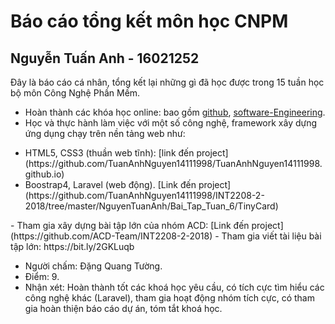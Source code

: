 # Báo cáo tổng kết môn học CNPM
## Nguyễn Tuấn Anh - 16021252

Đây là báo cáo cá nhân, tổng kết lại những gì đã học được trong 15 tuần học bộ môn Công Nghệ Phần Mềm.
- Hoàn thành các khóa học online: bao gồm [github](https://github.com/TuanAnhNguyen14111998/INT2208-2-2018/tree/master/NguyenTuanAnh/Git_Github), [software-Engineering](https://github.com/TuanAnhNguyen14111998/INT2208-2-2018/tree/master/NguyenTuanAnh/Software_Engineering).
- Học và thực hành làm việc với một số công nghệ, framework xây dựng ứng dụng chạy trên nền tảng web như:
<ul>
	<li>HTML5, CSS3 (thuần web tĩnh): [link đến project](https://github.com/TuanAnhNguyen14111998/TuanAnhNguyen14111998.github.io)</li>
	<li>Boostrap4, Laravel (web động). [Link đến project](https://github.com/TuanAnhNguyen14111998/INT2208-2-2018/tree/master/NguyenTuanAnh/Bai_Tap_Tuan_6/TinyCard)</li>
</ul>
- Tham gia xây dựng bài tập lớn của nhóm ACD: [Link đến project](https://github.com/ACD-Team/INT2208-2-2018)
- Tham gia viết tài liệu bài tập lớn:  https://bit.ly/2GKLuqb

- Người chấm: Đặng Quang Tường.
- Điểm: 9.
- Nhận xét: Hoàn thành tốt các khoá học yêu cầu, có tích cực tìm hiểu các công nghệ khác (Laravel), tham gia hoạt động nhóm tích cực, có tham gia hoàn thiện báo cáo dự án, tóm tắt khoá học.
